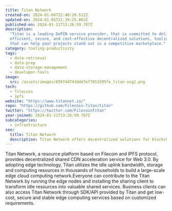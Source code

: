 ```yaml
---
title: Titan Network
created-on: 2024-01-04T22:40:28.512Z
updated-on: 2024-01-05T21:39:25.863Z
published-on: 2024-01-11T13:26:59.787Z
description:
  "Titan is a leading DePIN service provider, that is committed to delivering
  efficient, secure, and cost-effective decentralized solutions, tooling and resources
  that can help your projects stand out in a competitive marketplace."
category: tooling-productivity
tags:
  - data-retrieval
  - data-prep
  - data-storage-management
  - developer-tools
image:
  src: /assets/images/65974d743ddd7ef7851595fe_titan-svg2.png
tech:
  - filecoin
  - ipfs
website: "https://www.titannet.io/"
repo: "https://github.com/Filecoin-Titan/titan"
twitter: "https://twitter.com/FilecoinTitan"
year-joined: 2024-01-11T13:26:59.787Z
subcategories:
  - infrastructure
seo:
  title: Titan Network
  description: Titan Network offers decentralized solutions for blockchain infrastructure.
---
```


Titan Network, a resource platform based on Filecoin and IPFS protocol, provides decentralized shared CDN acceleration service for Web 3.0. By adopting edge technology, Titan utilizes the idle uplink bandwidth, storage and computing resources in thousands of households to build a large-scale edge cloud computing network.Everyone can contribute to the Titan Network by running the edge nodes and installing the sharing client to transform idle resources into valuable shared services. Business clients can also access Titan Network through SDK/API provided by Titan and get low-cost, secure and stable edge computing services based on customized requirements.

